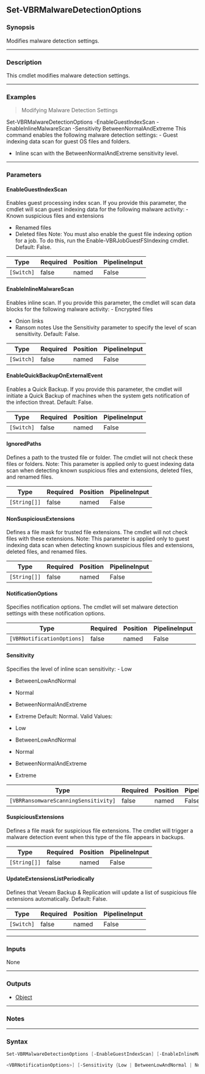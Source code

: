 Set-VBRMalwareDetectionOptions
------------------------------

### Synopsis
Modifies malware detection settings.

---

### Description

This cmdlet modifies malware detection settings.

---

### Examples
> Modifying Malware Detection Settings

Set-VBRMalwareDetectionOptions -EnableGuestIndexScan -EnableInlineMalwareScan -Sensitivity BetweenNormalAndExtreme
This command enables the following malware detection settings: - Guest indexing data scan for guest OS files and folders.

- Inline scan with the BetweenNormalAndExtreme sensitivity level.

---

### Parameters
#### **EnableGuestIndexScan**
Enables guest processing index scan. If you provide this parameter, the cmdlet will scan guest indexing data for the following malware activity: - Known suspicious files and extensions
* Renamed files
* Deleted files
Note: You must also enable the guest file indexing option for a job. To do this, run the Enable-VBRJobGuestFSIndexing cmdlet.
Default: False.

|Type      |Required|Position|PipelineInput|
|----------|--------|--------|-------------|
|`[Switch]`|false   |named   |False        |

#### **EnableInlineMalwareScan**
Enables inline scan. If you provide this parameter, the cmdlet will scan data blocks for the following malware activity: - Encrypted files
* Onion links
* Ransom notes
Use the Sensitivity parameter to specify the level of scan sensitivity. Default: False.

|Type      |Required|Position|PipelineInput|
|----------|--------|--------|-------------|
|`[Switch]`|false   |named   |False        |

#### **EnableQuickBackupOnExternalEvent**
Enables a Quick Backup. If you provide this parameter, the cmdlet will initiate a Quick Backup of machines when the system gets notification of the infection threat.
Default: False.

|Type      |Required|Position|PipelineInput|
|----------|--------|--------|-------------|
|`[Switch]`|false   |named   |False        |

#### **IgnoredPaths**
Defines a path to the trusted file or folder. The cmdlet will not check these files or folders. Note: This parameter is applied only to guest indexing data scan when detecting known suspicious files and extensions, deleted files, and renamed files.

|Type        |Required|Position|PipelineInput|
|------------|--------|--------|-------------|
|`[String[]]`|false   |named   |False        |

#### **NonSuspiciousExtensions**
Defines a file mask for trusted file extensions. The cmdlet will not check files with these extensions. Note: This parameter is applied only to guest indexing data scan when detecting known suspicious files and extensions, deleted files, and renamed files.

|Type        |Required|Position|PipelineInput|
|------------|--------|--------|-------------|
|`[String[]]`|false   |named   |False        |

#### **NotificationOptions**
Specifies notification options. The cmdlet will set malware detection settings with these notification options.

|Type                      |Required|Position|PipelineInput|
|--------------------------|--------|--------|-------------|
|`[VBRNotificationOptions]`|false   |named   |False        |

#### **Sensitivity**
Specifies the level of inline scan sensitivity:  - Low
* BetweenLowAndNormal
* Normal
* BetweenNormalAndExtreme
* Extreme
Default: Normal.
Valid Values:

* Low
* BetweenLowAndNormal
* Normal
* BetweenNormalAndExtreme
* Extreme

|Type                                |Required|Position|PipelineInput|
|------------------------------------|--------|--------|-------------|
|`[VBRRansomwareScanningSensitivity]`|false   |named   |False        |

#### **SuspiciousExtensions**
Defines a file mask for suspicious file extensions. The cmdlet will trigger a malware detection event when this type of the file appears in backups.

|Type        |Required|Position|PipelineInput|
|------------|--------|--------|-------------|
|`[String[]]`|false   |named   |False        |

#### **UpdateExtensionsListPeriodically**
Defines that Veeam Backup & Replication will update a list of suspicious file extensions automatically.
Default: False.

|Type      |Required|Position|PipelineInput|
|----------|--------|--------|-------------|
|`[Switch]`|false   |named   |False        |

---

### Inputs
None

---

### Outputs
* [Object](https://learn.microsoft.com/en-us/dotnet/api/System.Object)

---

### Notes

---

### Syntax
```PowerShell
Set-VBRMalwareDetectionOptions [-EnableGuestIndexScan] [-EnableInlineMalwareScan] [-EnableQuickBackupOnExternalEvent] [-IgnoredPaths <String[]>] [-NonSuspiciousExtensions <String[]>] [-NotificationOptions 
```
```PowerShell
<VBRNotificationOptions>] [-Sensitivity {Low | BetweenLowAndNormal | Normal | BetweenNormalAndExtreme | Extreme}] [-SuspiciousExtensions <String[]>] [-UpdateExtensionsListPeriodically] [<CommonParameters>]
```

